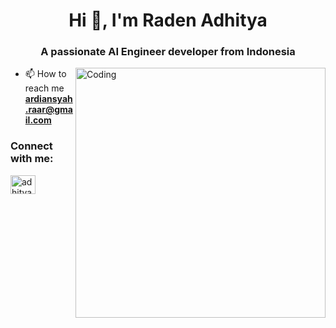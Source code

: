 <h1 align="center">Hi 👋, I'm Raden Adhitya</h1>
<h3 align="center">A passionate AI Engineer developer from Indonesia</h3>
<img align="right" alt="Coding" width="400" src="https://miro.medium.com/max/1360/1*nWQ_U5NKEfNeGCTfh_2-Mw.gif">

- 📫 How to reach me **ardiansyah.raar@gmail.com**

<h3 align="left">Connect with me:</h3>
<p align="left">
<a href="https://linkedin.com/in/adhityaraar" target="blank"><img align="center" src="https://raw.githubusercontent.com/rahuldkjain/github-profile-readme-generator/master/src/images/icons/Social/linked-in-alt.svg" alt="adhityaraar" height="30" width="40" /></a>
</p>

